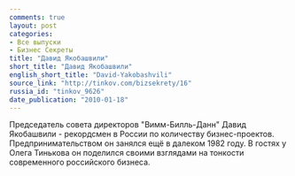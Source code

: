 ```yaml
---
comments: true
layout: post
categories:
- Все выпуски
- Бизнес Секреты
title: "Давид Якобашвили"
short_title: "Давид Якобашвили"
english_short_title: "David-Yakobashvili"
source_link: "http://tinkov.com/bizsekrety/16"
russia_id: "tinkov_9626"
date_publication: "2010-01-18"
---
```

Председатель совета директоров "Вимм-Билль-Данн" Давид Якобашвили - рекордсмен в России по количеству бизнес-проектов. Предпринимательством он занялся ещё в далеком 1982 году. В гостях у Олега Тинькова он поделился своими взглядами на тонкости современного российского бизнеса.
